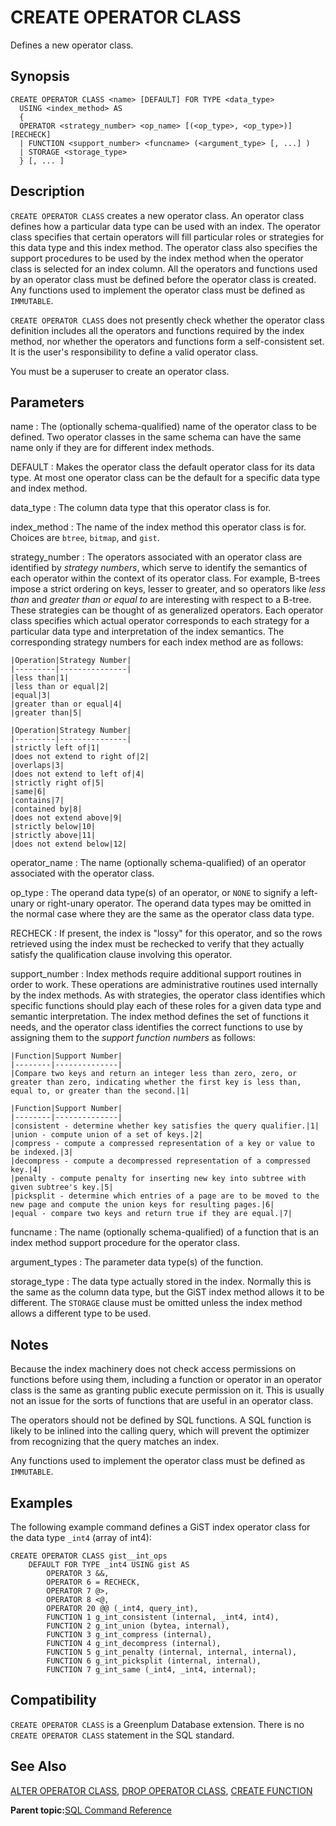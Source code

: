 # CREATE OPERATOR CLASS 

Defines a new operator class.

## Synopsis 

``` {#sql_command_synopsis}
CREATE OPERATOR CLASS <name> [DEFAULT] FOR TYPE <data_type>  
  USING <index_method> AS 
  { 
  OPERATOR <strategy_number> <op_name> [(<op_type>, <op_type>)] [RECHECK]
  | FUNCTION <support_number> <funcname> (<argument_type> [, ...] )
  | STORAGE <storage_type>
  } [, ... ]
```

## Description 

`CREATE OPERATOR CLASS` creates a new operator class. An operator class defines how a particular data type can be used with an index. The operator class specifies that certain operators will fill particular roles or strategies for this data type and this index method. The operator class also specifies the support procedures to be used by the index method when the operator class is selected for an index column. All the operators and functions used by an operator class must be defined before the operator class is created. Any functions used to implement the operator class must be defined as `IMMUTABLE`.

`CREATE OPERATOR CLASS` does not presently check whether the operator class definition includes all the operators and functions required by the index method, nor whether the operators and functions form a self-consistent set. It is the user's responsibility to define a valid operator class.

You must be a superuser to create an operator class.

## Parameters 

name
:   The \(optionally schema-qualified\) name of the operator class to be defined. Two operator classes in the same schema can have the same name only if they are for different index methods.

DEFAULT
:   Makes the operator class the default operator class for its data type. At most one operator class can be the default for a specific data type and index method.

data\_type
:   The column data type that this operator class is for.

index\_method
:   The name of the index method this operator class is for. Choices are `btree`, `bitmap`, and `gist`.

strategy\_number
:   The operators associated with an operator class are identified by *strategy numbers*, which serve to identify the semantics of each operator within the context of its operator class. For example, B-trees impose a strict ordering on keys, lesser to greater, and so operators like *less than* and *greater than or equal to* are interesting with respect to a B-tree. These strategies can be thought of as generalized operators. Each operator class specifies which actual operator corresponds to each strategy for a particular data type and interpretation of the index semantics. The corresponding strategy numbers for each index method are as follows:

    |Operation|Strategy Number|
    |---------|---------------|
    |less than|1|
    |less than or equal|2|
    |equal|3|
    |greater than or equal|4|
    |greater than|5|

    |Operation|Strategy Number|
    |---------|---------------|
    |strictly left of|1|
    |does not extend to right of|2|
    |overlaps|3|
    |does not extend to left of|4|
    |strictly right of|5|
    |same|6|
    |contains|7|
    |contained by|8|
    |does not extend above|9|
    |strictly below|10|
    |strictly above|11|
    |does not extend below|12|

operator\_name
:   The name \(optionally schema-qualified\) of an operator associated with the operator class.

op\_type
:   The operand data type\(s\) of an operator, or `NONE` to signify a left-unary or right-unary operator. The operand data types may be omitted in the normal case where they are the same as the operator class data type.

RECHECK
:   If present, the index is "lossy" for this operator, and so the rows retrieved using the index must be rechecked to verify that they actually satisfy the qualification clause involving this operator.

support\_number
:   Index methods require additional support routines in order to work. These operations are administrative routines used internally by the index methods. As with strategies, the operator class identifies which specific functions should play each of these roles for a given data type and semantic interpretation. The index method defines the set of functions it needs, and the operator class identifies the correct functions to use by assigning them to the *support function numbers* as follows:

    |Function|Support Number|
    |--------|--------------|
    |Compare two keys and return an integer less than zero, zero, or greater than zero, indicating whether the first key is less than, equal to, or greater than the second.|1|

    |Function|Support Number|
    |--------|--------------|
    |consistent - determine whether key satisfies the query qualifier.|1|
    |union - compute union of a set of keys.|2|
    |compress - compute a compressed representation of a key or value to be indexed.|3|
    |decompress - compute a decompressed representation of a compressed key.|4|
    |penalty - compute penalty for inserting new key into subtree with given subtree's key.|5|
    |picksplit - determine which entries of a page are to be moved to the new page and compute the union keys for resulting pages.|6|
    |equal - compare two keys and return true if they are equal.|7|

funcname
:   The name \(optionally schema-qualified\) of a function that is an index method support procedure for the operator class.

argument\_types
:   The parameter data type\(s\) of the function.

storage\_type
:   The data type actually stored in the index. Normally this is the same as the column data type, but the GiST index method allows it to be different. The `STORAGE` clause must be omitted unless the index method allows a different type to be used.

## Notes 

Because the index machinery does not check access permissions on functions before using them, including a function or operator in an operator class is the same as granting public execute permission on it. This is usually not an issue for the sorts of functions that are useful in an operator class.

The operators should not be defined by SQL functions. A SQL function is likely to be inlined into the calling query, which will prevent the optimizer from recognizing that the query matches an index.

Any functions used to implement the operator class must be defined as `IMMUTABLE`.

## Examples 

The following example command defines a GiST index operator class for the data type `_int4` \(array of int4\):

```
CREATE OPERATOR CLASS gist__int_ops
    DEFAULT FOR TYPE _int4 USING gist AS
        OPERATOR 3 &&,
        OPERATOR 6 = RECHECK,
        OPERATOR 7 @>,
        OPERATOR 8 <@,
        OPERATOR 20 @@ (_int4, query_int),
        FUNCTION 1 g_int_consistent (internal, _int4, int4),
        FUNCTION 2 g_int_union (bytea, internal),
        FUNCTION 3 g_int_compress (internal),
        FUNCTION 4 g_int_decompress (internal),
        FUNCTION 5 g_int_penalty (internal, internal, internal),
        FUNCTION 6 g_int_picksplit (internal, internal),
        FUNCTION 7 g_int_same (_int4, _int4, internal);
```

## Compatibility 

`CREATE OPERATOR CLASS` is a Greenplum Database extension. There is no `CREATE OPERATOR CLASS` statement in the SQL standard.

## See Also 

[ALTER OPERATOR CLASS](ALTER_OPERATOR_CLASS.html), [DROP OPERATOR CLASS](DROP_OPERATOR_CLASS.html), [CREATE FUNCTION](CREATE_FUNCTION.html)

**Parent topic:**[SQL Command Reference](../sql_commands/sql_ref.html)


